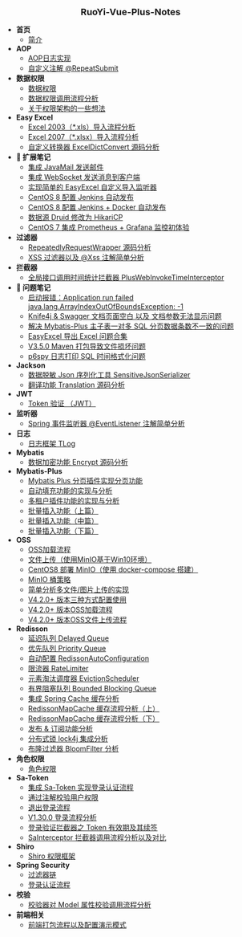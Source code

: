 <!-- _sidebar.md -->

<html>
<div style="text-align: center; font-weight: bold; font-size: large">RuoYi-Vue-Plus-Notes</div>
</html>

- **首页**
  - [简介](/ruoyi-vue-plus/home.md)
- **AOP**
  - [AOP日志实现](/ruoyi-vue-plus/aop/01_aop_log.md)
  - [自定义注解 @RepeatSubmit](/ruoyi-vue-plus/aop/02_@RepeatSubmit.md)
- **数据权限**
  - [数据权限](/ruoyi-vue-plus/data-permission/00_permission.md)
  - [数据权限调用流程分析](/ruoyi-vue-plus/data-permission/01_invoke_anlysis.md)
  - [关于权限架构的一些想法](/ruoyi-vue-plus/data-permission/02_thoughts.md)
- **Easy Excel**
  - [Excel 2003（*.xls）导入流程分析](/ruoyi-vue-plus/easyexcel/01_import_2003.md)
  - [Excel 2007（*.xlsx）导入流程分析](/ruoyi-vue-plus/easyexcel/02_import_2007.md)
  - [自定义转换器 ExcelDictConvert 源码分析](/ruoyi-vue-plus/easyexcel/03_ExcelDictConvert.md)
- **📘 扩展笔记**
  - [集成 JavaMail 发送邮件](/ruoyi-vue-plus/extends/01_JavaMail.md)
  - [集成 WebSocket 发送消息到客户端](/ruoyi-vue-plus/extends/02_WebSocket_simple.md)
  - [实现简单的 EasyExcel 自定义导入监听器](/ruoyi-vue-plus/extends/03_EasyExcel_listener.md)
  - [CentOS 8 配置 Jenkins 自动发布](/ruoyi-vue-plus/extends/04_Jenkins_CentOS8.md)
  - [CentOS 8 配置 Jenkins + Docker 自动发布](/ruoyi-vue-plus/extends/05_Jenkins&Docker_CentOS8.md)
  - [数据源 Druid 修改为 HikariCP](/ruoyi-vue-plus/extends/06_Hikari.md)
  - [CentOS 7 集成 Prometheus + Grafana 监控初体验](/ruoyi-vue-plus/extends/07_Prometheus&Grafana.md)
- **过滤器**
  - [RepeatedlyRequestWrapper 源码分析](/ruoyi-vue-plus/filter/01_RepeatedlyRequestWrapper.md)
  - [XSS 过滤器以及 @Xss 注解简单分析](/ruoyi-vue-plus/filter/02_Xss.md)
- **拦截器**
  - [全局接口调用时间统计拦截器 PlusWebInvokeTimeInterceptor](/ruoyi-vue-plus/interceptor/01_PlusWebInvokeTimeInterceptor.md)
- **📕 问题笔记**
  - [启动报错：Application run failed java.lang.ArrayIndexOutOfBoundsException: -1](/ruoyi-vue-plus/issues/01_ArrayIndexOutOfBoundsException-1.md)
  - [Knife4j & Swagger 文档页面空白 以及 文档参数无法显示问题](/ruoyi-vue-plus/issues/02_Knife4j_Swagger_empty.md)
  - [解决 Mybatis-Plus 主子表一对多 SQL 分页数据条数不一致的问题](/ruoyi-vue-plus/issues/03_Mybatis-Plus_page.md)
  - [EasyExcel 导出 Excel 问题合集](/ruoyi-vue-plus/issues/04_EasyExcel_export.md)
  - [V3.5.0 Maven 打包导致文件损坏问题](/ruoyi-vue-plus/issues/05_V3.5.0_Maven_package.md)
  - [p6spy 日志打印 SQL 时间格式化问题](/ruoyi-vue-plus/issues/06_p6spy_sql_time.md)
- **Jackson**
  - [数据脱敏 Json 序列化工具 SensitiveJsonSerializer](/ruoyi-vue-plus/jackson/01_SensitiveJsonSerializer.md)
  - [翻译功能 Translation 源码分析](/ruoyi-vue-plus/jackson/02_Translation.md)
- **JWT**
  - [Token 验证 （JWT）](/ruoyi-vue-plus/jwt/01_JWT.md)
- **监听器**
  - [Spring 事件监听器 @EventListener 注解简单分析](/ruoyi-vue-plus/listener/01_@EventListener.md)
- **日志**
  - [日志框架 TLog](/ruoyi-vue-plus/log/01_TLog.md)
- **Mybatis**
  - [数据加密功能 Encrypt 源码分析](/ruoyi-vue-plus/mybatis/01_Encrypt.md)
- **Mybatis-Plus**
  - [Mybatis Plus 分页插件实现分页功能](/ruoyi-vue-plus/mybatis-plus/00_Mybatis-Plus_page.md)
  - [自动填充功能的实现与分析](/ruoyi-vue-plus/mybatis-plus/01_field_fill.md)
  - [多租户插件功能的实现与分析](/ruoyi-vue-plus/mybatis-plus/02_tenant_interceptor.md)
  - [批量插入功能（上篇）](/ruoyi-vue-plus/mybatis-plus/03_savebatch1.md)
  - [批量插入功能（中篇）](/ruoyi-vue-plus/mybatis-plus/04_saveBatch2.md)
  - [批量插入功能（下篇）](/ruoyi-vue-plus/mybatis-plus/05_saveBatch3.md)
- **OSS**
  - [OSS加载流程](/ruoyi-vue-plus/oss/01_oss_init.md)
  - [文件上传（使用MinIO基于Win10环境）](/ruoyi-vue-plus/oss/02_file_upload.md)
  - [CentOS8 部署 MinIO（使用 docker-compose 搭建）](/ruoyi-vue-plus/oss/03_MinIO_CentOS8_deploy.md)
  - [MinIO 桶策略](/ruoyi-vue-plus/oss/04_MinIO_bucket_policy.md)
  - [简单分析多文件/图片上传的实现](/ruoyi-vue-plus/oss/05_upload_multiple.md)
  - [V4.2.0+ 版本三种方式配置使用](/ruoyi-vue-plus/oss/06_V4.2.0+_config.md)
  - [V4.2.0+ 版本OSS加载流程](/ruoyi-vue-plus/oss/07_V4.2.0+_OSS_init.md)
  - [V4.2.0+ 版本OSS文件上传流程](/ruoyi-vue-plus/oss/08_V4.2.0+_upload.md)
- **Redisson**
  - [延迟队列 Delayed Queue](/ruoyi-vue-plus/redisson/01_Delayed_Queue.md)
  - [优先队列 Priority Queue](/ruoyi-vue-plus/redisson/02_Priority_Queue.md)
  - [自动配置 RedissonAutoConfiguration](/ruoyi-vue-plus/redisson/03_RedissonAutoConfiguration.md)
  - [限流器 RateLimiter](/ruoyi-vue-plus/redisson/04_RateLimiter.md)
  - [元素淘汰调度器 EvictionScheduler](/ruoyi-vue-plus/redisson/05_EvictionScheduler.md)
  - [有界阻塞队列 Bounded Blocking Queue](/ruoyi-vue-plus/redisson/06_Bounded_Blocking_Queue.md)
  - [集成 Spring Cache 缓存分析](/ruoyi-vue-plus/redisson/07_Spring_Cache.md)
  - [RedissonMapCache 缓存流程分析（上）](/ruoyi-vue-plus/redisson/08_RedissonMapCache1.md)
  - [RedissonMapCache 缓存流程分析（下）](/ruoyi-vue-plus/redisson/09_RedissonMapCache2.md)
  - [发布 & 订阅功能分析](/ruoyi-vue-plus/redisson/10_pub_sub.md)
  - [分布式锁 lock4j 集成分析](/ruoyi-vue-plus/redisson/11_lock4j.md)
  - [布隆过滤器 BloomFilter 分析](/ruoyi-vue-plus/redisson/12_BloomFilter.md)
- **角色权限**
  - [角色权限](/ruoyi-vue-plus/role-permission/00_role_permission.md)
- **Sa-Token**
  - [集成 Sa-Token 实现登录认证流程](/ruoyi-vue-plus/sa-token/01_login.md)
  - [通过注解校验用户权限](/ruoyi-vue-plus/sa-token/02_annotation.md)
  - [退出登录流程](/ruoyi-vue-plus/sa-token/03_logout.md)
  - [V1.30.0 登录流程分析](/ruoyi-vue-plus/sa-token/04_V1.30.0_login.md)
  - [登录验证拦截器之 Token 有效期及其续签](/ruoyi-vue-plus/sa-token/05_intercepter.md)
  - [SaInterceptor 拦截器调用流程分析以及对比](/ruoyi-vue-plus/sa-token/06_SaInterceptor_.md)
- **Shiro**
  - [Shiro 权限框架](/ruoyi-vue-plus/shiro/01_Shiro.md)
- **Spring Security**
  - [过滤器链](/ruoyi-vue-plus/spring-security/00_filter_chain.md)
  - [登录认证流程](/ruoyi-vue-plus/spring-security/01_login_auth.md)
- **校验**
  - [校验器对 Model 属性校验调用流程分析](/ruoyi-vue-plus/validator/01_Validator.md)
- **前端相关**
  - [前端打包流程以及配置演示模式](/ruoyi-vue-plus/web/01_web_deploy.md)
